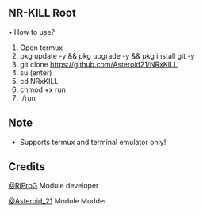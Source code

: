 ## NR-KILL Root

 • How to use?
 
 1. Open termux
 2. pkg update -y && pkg upgrade -y && pkg install git -y
 3. git clone https://github.com/Asteroid21/NRxKILL
 4. su (enter)
 5. cd NRxKILL
 6. chmod +x run
 7. ./run
 
 
## Note

- Supports termux and terminal emulator only!
 
## Credits

[@RiProG](https://t.me/RiProG) Module developer

[@Asteroid_21](https://t.me/Asteroid_21) Module Modder
